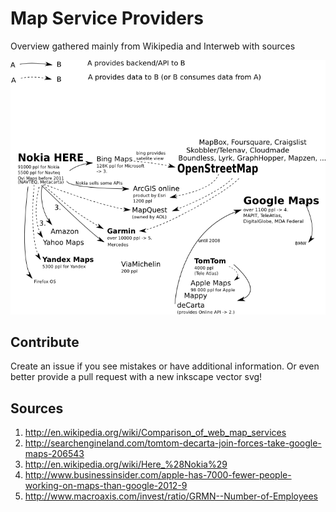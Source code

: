 # Map Service Providers

Overview gathered mainly from Wikipedia and Interweb with sources

![Overview](./overview.png)

## Contribute

Create an issue if you see mistakes or have additional information.
Or even better provide a pull request with a new inkscape vector svg!

## Sources

 1. http://en.wikipedia.org/wiki/Comparison_of_web_map_services
 2. http://searchengineland.com/tomtom-decarta-join-forces-take-google-maps-206543
 3. http://en.wikipedia.org/wiki/Here_%28Nokia%29
 4. http://www.businessinsider.com/apple-has-7000-fewer-people-working-on-maps-than-google-2012-9
 5. http://www.macroaxis.com/invest/ratio/GRMN--Number-of-Employees